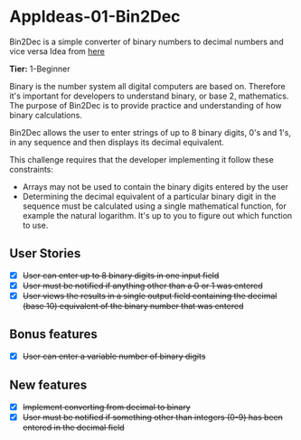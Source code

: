# AppIdeas-01-Bin2Dec

Bin2Dec is a simple converter of binary numbers to decimal numbers and vice versa
Idea from [here](https://github.com/florinpop17/app-ideas/blob/master/Projects/1-Beginner/Bin2Dec-App.md)

**Tier:** 1-Beginner

Binary is the number system all digital computers are based on. Therefore it's important for developers to understand binary, or base 2, mathematics. The purpose of Bin2Dec is to provide practice and understanding of how binary calculations.

Bin2Dec allows the user to enter strings of up to 8 binary digits, 0's and 1's, in any sequence and then displays its decimal equivalent.

This challenge requires that the developer implementing it follow these constraints:

- Arrays may not be used to contain the binary digits entered by the user
- Determining the decimal equivalent of a particular binary digit in the sequence must be calculated using a single mathematical function, for example the natural logarithm. It's up to you to figure out which function to use.

## User Stories

- [x] ~~User can enter up to 8 binary digits in one input field~~
- [x] ~~User must be notified if anything other than a 0 or 1 was entered~~
- [x] ~~User views the results in a single output field containing the decimal (base 10) equivalent of the binary number that was entered~~

## Bonus features

- [x] ~~User can enter a variable number of binary digits~~

## New features

- [x] ~~Implement converting from decimal to binary~~
- [x] ~~User must be notified if something other than integers (0-9) has been entered in the decimal field~~
